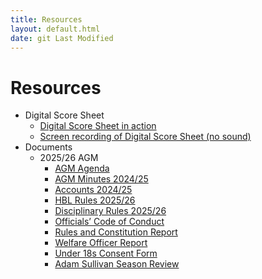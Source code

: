 ```yaml
---
title: Resources
layout: default.html
date: git Last Modified
---
```


# Resources

* Digital Score Sheet
	* [Digital Score Sheet in action](https://youtu.be/klEp1jWumbs)
	* [Screen recording of Digital Score Sheet (no sound)](https://drive.google.com/file/d/1dkXeoSwVJensd4KV6ZCLwR3otRfGns4u/view)
* Documents
	* 2025/26 AGM
		* [AGM Agenda](/documents/2025_26_AGM/HBL%20AGM%202025.pdf)
		* [AGM Minutes 2024/25](/documents/2025_26_AGM/HBL%20AGM%20minutes%209.7.24.pdf)
		* [Accounts 2024/25](/documents/2025_26_AGM/HBL%20Accounts%202425%20IC.pdf)
		* [HBL Rules 2025/26](/documents/2025_26_AGM/HBL%20Rules%20Season%202025_6%20v3%20(2).pdf)
		* [Disciplinary Rules 2025/26](/documents/2025_26_AGM/HBL%20Disciplinary%20Rules%202025_6.pdf)
		* [Officials’ Code of Conduct](/documents/2025_26_AGM/Officials'%20Code%20of%20Conduct%202025_6.pdf)
		* [Rules and Constitution Report](/documents/2025_26_AGM/HBL%20Rules%20and%20Constitutioin%20Report.pdf)
		* [Welfare Officer Report](/documents/2025_26_AGM/HBL%20AGM%20Report.pdf)
		* [Under 18s Consent Form](/documents/2025_26_AGM/HBL%20Under%2018s%20Consent%20Form.pdf)
		* [Adam Sullivan Season Review](/documents/2025_26_AGM/AS%20season%20review.pdf)
